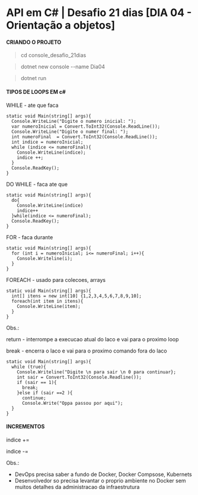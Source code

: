 # API em C# | Desafio 21 dias [DIA 04 - Orientação a objetos]
#### CRIANDO O PROJETO
> cd  console_desafio_21dias

> dotnet new console --name Dia04
 
> dotnet run


#### TIPOS DE LOOPS EM c#

WHILE - ate que faca

``` 
static void Main(string[] args){
  Console.WriteLine("Digite o numero inicial: ");
  var numeroInicial = Convert.ToInt32(Console.ReadLine());
  Console.WriteLine("Digite o numer final: ");
  int numeroFinal  = Convert.ToInt32(Console.ReadLine());
  int indice = numeroInicial;
  while (indice <= numeroFinal){
    Console.WriteLine(indice);
    indice ++;
  }
  Console.ReadKey();
}
```

DO WHILE - faca ate que
```
static void Main(string[] args){
  do{
    Console.WriteLine(indice)
    indice++
  }while(indice <= numeroFinal);
  Console.ReadKey();
}
```

FOR - faca durante 
```
static void Main(string[] args){
  for (int i = numeroInicial; i<= numeroFinal; i++){
    Console.Writeline(i);
  }
}
```

FOREACH - usado para colecoes, arrays
```
static void Main(string[] args){
  int[] itens = new int[10] {1,2,3,4,5,6,7,8,9,10];
  foreach(int item in itens){
    Console.WriteLine(item);
  }
}
```
Obs.:

return - interrompe a execucao atual do laco e vai para o proximo loop

break  - encerra o laco e vai para o proximo comando fora do laco

```
static void Main(string[] args){
  while (true){
    Console.Writeline("Digite \n para sair \n 0 para continuar};
    int sair = Convert.ToInt32(Console.Readline());
    if (sair == 1){
      break;
    }else if (sair ==2 ){
      continue;
      Console.Write("Oppa passou por aqui");
  }
}
```


#### INCREMENTOS

indice +=

indice -=


Obs.:
- DevOps precisa saber a fundo de Docker, Docker Compsose, Kubernets
- Desenvolvedor so precisa levantar o proprio ambiente no Docker sem muitos detalhes da administracao da infraestrutura